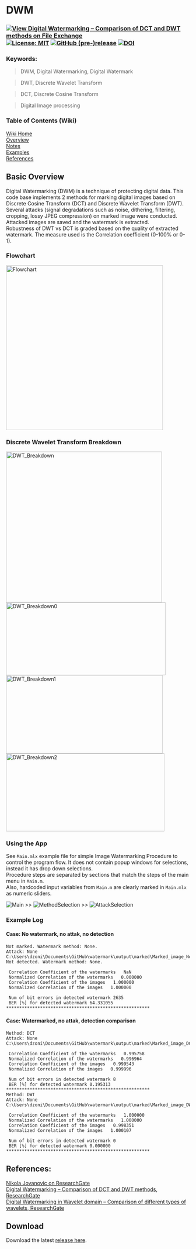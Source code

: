 # DWM   
### [![View Digital Watermarking – Comparison of DCT and DWT methods on File Exchange](https://www.mathworks.com/matlabcentral/images/matlab-file-exchange.svg)](https://www.mathworks.com/matlabcentral/fileexchange/78790-digital-watermarking-comparison-of-dct-and-dwt-methods) [![License: MIT](https://img.shields.io/badge/License-MIT-blue.svg)](https://github.com/etfovac/watermark/blob/master/LICENSE) [![GitHub (pre-)release](https://img.shields.io/badge/releases--yellow.svg)](https://github.com/etfovac/watermark/releases) [![DOI](https://zenodo.org/badge/DOI/10.5281/zenodo.5279679.svg)](https://doi.org/10.5281/zenodo.5279679)  

### Keywords:

> DWM,	Digital Watermarking, Digital Watermark

> DWT,	Discrete Wavelet Transform

> DCT,	Discrete Cosine Transform

> Digital Image processing

### Table of Contents (Wiki)
[Wiki Home](https://github.com/etfovac/watermark/wiki)  
[Overview](https://github.com/etfovac/watermark/wiki/Overview)  
[Notes](https://github.com/etfovac/watermark/wiki/Notes)  
[Examples](https://github.com/etfovac/watermark/wiki/Examples)  
[References](https://github.com/etfovac/watermark/wiki/References)  

## Basic Overview  
Digital Watermarking (DWM) is a technique of protecting digital data. This code base implements 2 methods for marking digital images based on Discrete Cosine Transform (DCT) and Discrete Wavelet Transform (DWT).  
Several attacks (signal degradations such as noise, dithering, filtering, cropping, lossy JPEG compression) on marked image were conducted. Attacked images are saved and the watermark is extracted.  
Robustness of DWT vs DCT is graded based on the quality of extracted watermark. The measure used is the Correlation coefficient (0-100% or 0-1). 

### Flowchart  
<img src="./graphics/Flowchart_ENG.png" alt="Flowchart" width="430" height="450">  

### Discrete Wavelet Transform Breakdown  
<img src="./graphics/DWT_Breakdown.png" alt="DWT_Breakdown" width="427" height="412"> <img src="./graphics/DWT_Breakdown0.png" alt="DWT_Breakdown0" width="437" height="199">  
<img src="./graphics/DWT_Breakdown1.png" alt="DWT_Breakdown1" width="429" height="214"> <img src="./graphics/DWT_Breakdown2.png" alt="DWT_Breakdown2" width="434" height="213">  

### Using the App  
See ```Main.mlx``` example file for simple Image Watermarking Procedure to control the program flow. It does not contain popup windows for selections, instead it has drop down selections.  
Procedure steps are separated by sections that match the steps of the main menu in ```Main.m```.  
Also, hardcoded input variables from ```Main.m``` are clearly marked in ```Main.mlx``` as numeric sliders.   

<img src="./graphics/Main.png" alt="Main"> >> <img src="./graphics/MethodSelection.png" alt="MethodSelection"> >> <img src="./graphics/AttackSelection.png" alt="AttackSelection">  

### Example Log  
#### Case: No watermark, no attak, no detection
```
Not marked. Watermark method: None.
Attack: None
C:\Users\dzoni\Documents\GitHub\watermark\output\marked\Marked_image_None.tif
Not detected. Watermark method: None.

 Correlation Coefficient of the watermarks   NaN
 Normalized Correlation of the watermarks   0.000000
 Correlation Coefficient of the images   1.000000
 Normalized Correlation of the images   1.000000  

 Num of bit errors in detected watermark 2635   
 BER [%] for detected watermark 64.331055  
*******************************************************
```
#### Case: Watermarked, no attak, detection comparison
```
Method: DCT
Attack: None
C:\Users\dzoni\Documents\GitHub\watermark\output\marked\Marked_image_DCT.tif

 Correlation Coefficient of the watermarks   0.995758
 Normalized Correlation of the watermarks   0.996964
 Correlation Coefficient of the images   0.999543
 Normalized Correlation of the images   0.999996  

 Num of bit errors in detected watermark 8   
 BER [%] for detected watermark 0.195313  
*******************************************************
Method: DWT
Attack: None
C:\Users\dzoni\Documents\GitHub\watermark\output\marked\Marked_image_DWT.tif

 Correlation Coefficient of the watermarks   1.000000
 Normalized Correlation of the watermarks   1.000000
 Correlation Coefficient of the images   0.998351
 Normalized Correlation of the images   1.000107  

 Num of bit errors in detected watermark 0   
 BER [%] for detected watermark 0.000000  
*******************************************************
```

## References:  
<a href="https://www.researchgate.net/profile/Nikola_Jovanovic9">Nikola Jovanovic on ResearchGate</a>  
<a href="https://www.researchgate.net/publication/343385316_Digital_Watermarking_-_Comparison_of_DCT_and_DWT_methods">Digital Watermarking – Comparison of DCT and DWT methods, ResearchGate</a>  
<a href="https://www.researchgate.net/publication/343385676_Digital_Watermarking_in_Wavelet_domain_-_Comparison_of_different_types_of_wavelets">Digital Watermarking in Wavelet domain – Comparison of different types of wavelets, ResearchGate</a>

## Download
Download the latest [release here][0].

[0]: https://github.com/etfovac/watermark/releases
